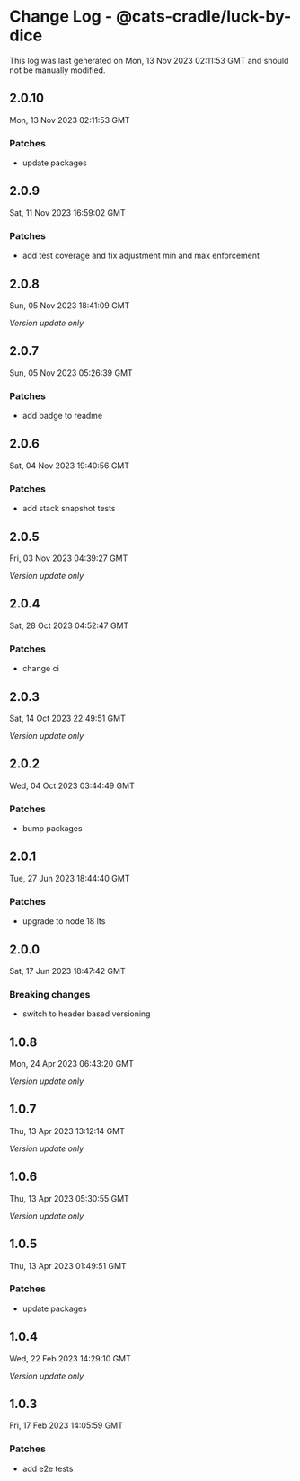 # Change Log - @cats-cradle/luck-by-dice

This log was last generated on Mon, 13 Nov 2023 02:11:53 GMT and should not be manually modified.

## 2.0.10
Mon, 13 Nov 2023 02:11:53 GMT

### Patches

- update packages

## 2.0.9
Sat, 11 Nov 2023 16:59:02 GMT

### Patches

- add test coverage and fix adjustment min and max enforcement

## 2.0.8
Sun, 05 Nov 2023 18:41:09 GMT

_Version update only_

## 2.0.7
Sun, 05 Nov 2023 05:26:39 GMT

### Patches

- add badge to readme

## 2.0.6
Sat, 04 Nov 2023 19:40:56 GMT

### Patches

- add stack snapshot tests

## 2.0.5
Fri, 03 Nov 2023 04:39:27 GMT

_Version update only_

## 2.0.4
Sat, 28 Oct 2023 04:52:47 GMT

### Patches

- change ci

## 2.0.3
Sat, 14 Oct 2023 22:49:51 GMT

_Version update only_

## 2.0.2
Wed, 04 Oct 2023 03:44:49 GMT

### Patches

- bump packages

## 2.0.1
Tue, 27 Jun 2023 18:44:40 GMT

### Patches

- upgrade to node 18 lts

## 2.0.0
Sat, 17 Jun 2023 18:47:42 GMT

### Breaking changes

- switch to header based versioning

## 1.0.8
Mon, 24 Apr 2023 06:43:20 GMT

_Version update only_

## 1.0.7
Thu, 13 Apr 2023 13:12:14 GMT

_Version update only_

## 1.0.6
Thu, 13 Apr 2023 05:30:55 GMT

_Version update only_

## 1.0.5
Thu, 13 Apr 2023 01:49:51 GMT

### Patches

- update packages

## 1.0.4
Wed, 22 Feb 2023 14:29:10 GMT

_Version update only_

## 1.0.3
Fri, 17 Feb 2023 14:05:59 GMT

### Patches

- add e2e tests

